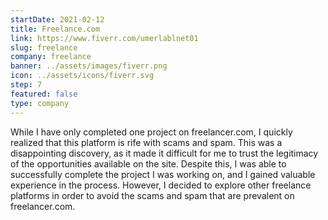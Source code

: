```yaml
---
startDate: 2021-02-12
title: Freelance.com
link: https://www.fiverr.com/umerlablnet01
slug: freelance
company: freelance
banner: ../assets/images/fiverr.png
icon: ../assets/icons/fiverr.svg
step: 7
featured: false
type: company
---
```


While I have only completed one project on freelancer.com, I quickly realized that this platform is rife with scams and spam. This was a disappointing discovery, as it made it difficult for me to trust the legitimacy of the opportunities available on the site. Despite this, I was able to successfully complete the project I was working on, and I gained valuable experience in the process. However, I decided to explore other freelance platforms in order to avoid the scams and spam that are prevalent on freelancer.com.
